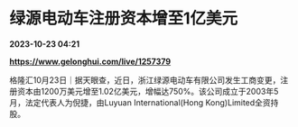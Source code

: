 # 绿源电动车注册资本增至1亿美元

**2023-10-23 04:21**

**https://www.gelonghui.com/live/1257379**

格隆汇10月23日｜据天眼查，近日，浙江绿源电动车有限公司发生工商变更，注册资本由1200万美元增至1.02亿美元，增幅达750%。该公司成立于2003年5月，法定代表人为倪捷，由Luyuan International(Hong Kong)Limited全资持股。